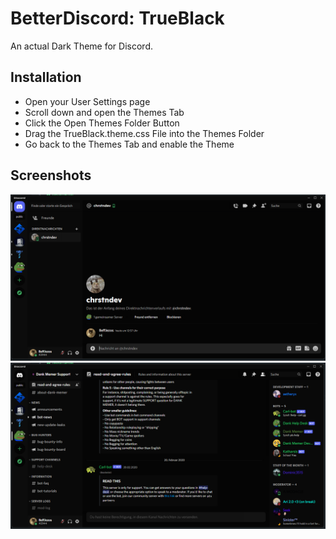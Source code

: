 # BetterDiscord: TrueBlack
An actual Dark Theme for Discord.

## Installation 
- Open your User Settings page
- Scroll down and open the Themes Tab
- Click the Open Themes Folder Button
- Drag the TrueBlack.theme.css File into the Themes Folder
- Go back to the Themes Tab and enable the Theme

## Screenshots
![Screenshot1](./screenshots/1.png)
![Screenshot2](./screenshots/2.png)
